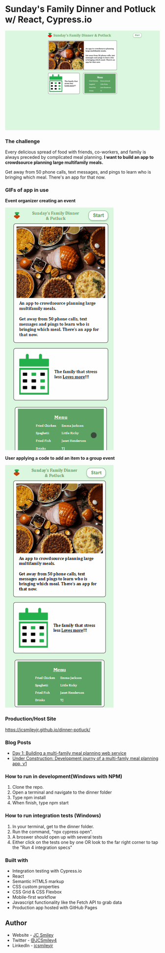# Sunday's Family Dinner and Potluck w/ React, Cypress.io

![Landing Page Screenshot](./dinner/src/images/landingPage--screenshot.png)

### The challenge

Every delicious spread of food with friends, co-workers, and family is always preceded by complicated meal planning. **I want to build an app to crowdsource planning large multifamily meals.** 

Get away from 50 phone calls, text messages, and pings to learn who is bringing which meal. There's an app for that now.

### GIFs of app in use
**Event organizer creating an event**

![GIF of data changes](./dinner/src/images/create-potluck.gif)

**User applying a code to add an item to a group event**

![GIF of data changes](./dinner/src/images/add-item.gif)

### Production/Host Site

https://jcsmileyjr.github.io/dinner-potluck/

### Blog Posts
- [Day 1: Building a multi-family meal planning web service](https://dev.to/jcsmileyjr/day-1-building-a-multi-family-meal-planning-web-service-50i)
- [Under Construction: Development journy of a multi-famly meal planning app, v1]()

### How to run in development(Windows with NPM)
1. Clone the repo.
2. Open a terminal and navigate to the dinner folder
3. Type npm install
4. When finish, type npm start

### How to run integration tests (Windows)
1. In your terminal, get to the dinner folder. 
2. Run the command, "npx cypress open".
3. A broswer should open up with several tests
4. Either click on the tests one by one OR look to the far right corner to tap the "Run 4 integration specs"

### Built with
- Integration testing with Cypress.io
- React
- Semantic HTML5 markup
- CSS custom properties
- CSS Grid & CSS Flexbox
- Mobile-first workflow
- Javascript functionality like the Fetch API to grab data
- Production app hosted with GitHub Pages

## Author
- Website - [JC Smiley](https://www.jcsmileyjr.com)
- Twitter - [@JCSmiley4](https://twitter.com/JCSmiley4)
- LinkedIn - [jcsmileyjr](https://www.linkedin.com/in/jcsmileyjr/)
